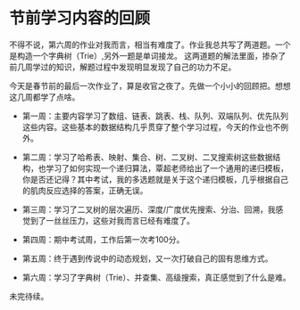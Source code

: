 # 节前学习内容的回顾

不得不说，第六周的作业对我而言，相当有难度了。作业我总共写了两道题。一个是构造一个字典树（Trie）,另外一题是单词接龙。
这两道题的解法里面，掺杂了前几周学过的知识，解题过程中发现明显发现了自己的功力不足。

今天是春节前的最后一次作业了，算是收官之夜了。先做一个小小的回顾把。想想这几周都学了点啥。

* 第一周：主要内容学习了数组、链表、跳表、栈、队列、双端队列、优先队列这些内容。这些基本的数据结构几乎贯穿了整个学习过程，今天的作业也不例外。

* 第二周：学习了哈希表、映射、集合、树、二叉树、二叉搜索树这些数据结构，也学习了如何实现一个递归算法，覃超老师给出了一个通用的递归模板，你是否还记得？其中考试，我的多选题就是关于这个递归模板，几乎根据自己的肌肉反应选择的答案，正确无误。

* 第三周：学习了二叉树的层次遍历、深度/广度优先搜索、分治、回溯，我感觉到了一丝丝压力，这些对我而言已经有难度了。

* 第四周：期中考试周，工作后第一次考100分。

* 第五周：终于遇到传说中的动态规划，又一次打破自己的固有思维方式。

* 第六周：学习了字典树（Trie）、并查集、高级搜索，真正感觉到了什么是难。

未完待续。


